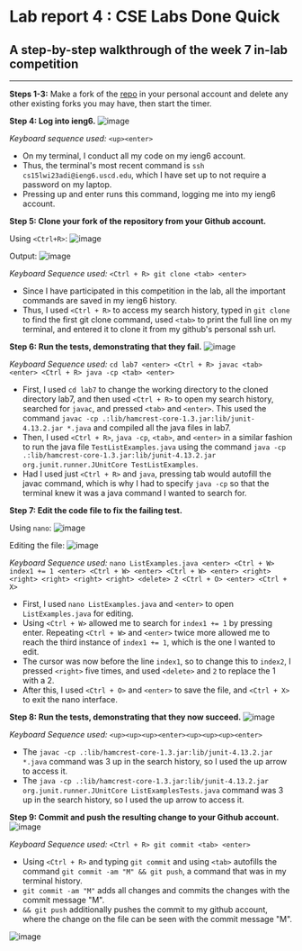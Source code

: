 # Lab report 4 : CSE Labs Done Quick
## A step-by-step walkthrough of the week 7 in-lab competition
---
**Steps 1-3:** Make a fork of the [repo](https://github.com/ucsd-cse15l-w23/lab7) in your personal account and delete any other existing forks you may have, then start the timer. 

**Step 4: Log into ieng6.**
![image](https://media.discordapp.net/attachments/984886152156811315/1078838969606873258/image.png?width=1250&height=656)

_Keyboard sequence used:_ `<up><enter>`
- On my terminal, I conduct all my code on my ieng6 account. 
- Thus, the terminal's most recent command is `ssh cs15lwi23adi@ieng6.uscd.edu`, which I have set up to not require a password on my laptop. 
- Pressing up and enter runs this command, logging me into my ieng6 account. 

**Step 5: Clone your fork of the repository from your Github account.**

Using `<Ctrl+R>`: 
![image](https://cdn.discordapp.com/attachments/984886152156811315/1078840188429676554/image.png)

Output: 
![image](https://user-images.githubusercontent.com/122496384/221326322-bf5a818a-2251-4cf8-bf32-70e99e7195d9.png)

_Keyboard Sequence used:_ `<Ctrl + R> git clone <tab> <enter>`
- Since I have participated in this competition in the lab, all the important commands are saved in my ieng6 history. 
- Thus, I used `<Ctrl + R>` to access my search history, typed in `git clone` to find the first git clone command, used `<tab>` to print the full line on my terminal, and entered it to clone it from my github's personal ssh url. 

**Step 6: Run the tests, demonstrating that they fail.**
![image](https://cdn.discordapp.com/attachments/984886152156811315/1078853511011385344/image.png)

_Keyboard Sequence used:_ `cd lab7 <enter> <Ctrl + R> javac <tab> <enter> <Ctrl + R> java -cp <tab> <enter>`
- First, I used `cd lab7` to change the working directory to the cloned directory lab7, and then used `<Ctrl + R>` to open my search history, searched for `javac`, and pressed `<tab>` and `<enter>`. This used the command `javac -cp .:lib/hamcrest-core-1.3.jar:lib/junit-4.13.2.jar *.java` and compiled all the java files in lab7. 
- Then, I used `<Ctrl + R>`, `java -cp`, `<tab>`, and `<enter>` in a similar fashion to run the java file `TestListExamples.java` using the command `java -cp .:lib/hamcrest-core-1.3.jar:lib/junit-4.13.2.jar org.junit.runner.JUnitCore TestListExamples`. 
- Had I used just `<Ctrl + R>` and `java`, pressing tab would autofill the javac command, which is why I had to specify `java -cp` so that the terminal knew it was a java command I wanted to search for. 


**Step 7: Edit the code file to fix the failing test.**

Using `nano`:
![image](https://media.discordapp.net/attachments/984886152156811315/1078843758797389925/image.png)

Editing the file:
![image](https://cdn.discordapp.com/attachments/984886152156811315/1078844998054858762/image.png)

_Keyboard Sequence used:_ `nano ListExamples.java <enter> <Ctrl + W> index1 += 1 <enter> <Ctrl + W> <enter> <Ctrl + W> <enter> <right> <right> <right> <right> <right> <delete> 2 <Ctrl + O> <enter> <Ctrl + X>`
- First, I used `nano ListExamples.java` and `<enter>` to open `ListExamples.java` for editing. 
- Using `<Ctrl + W>` allowed me to search for `index1 += 1` by pressing enter. Repeating `<Ctrl + W>` and `<enter>` twice more allowed me to reach the third instance of `index1 += 1`, which is the one I wanted to edit.
- The cursor was now before the line `index1`, so to change this to `index2`, I pressed `<right>` five times, and used `<delete>` and `2` to replace the 1 with a 2. 
- After this, I used `<Ctrl + O>` and `<enter>` to save the file, and `<Ctrl + X>` to exit the nano interface.

**Step 8: Run the tests, demonstrating that they now succeed.**
![image](https://cdn.discordapp.com/attachments/984886152156811315/1078853745896587354/image.png)

_Keyboard Sequence used:_ `<up><up><up><enter><up><up><up><enter>`
- The `javac -cp .:lib/hamcrest-core-1.3.jar:lib/junit-4.13.2.jar *.java` command was 3 up in the search history, so I used the up arrow to access it. 
- The `java -cp .:lib/hamcrest-core-1.3.jar:lib/junit-4.13.2.jar org.junit.runner.JUnitCore ListExamplesTests.java` command was 3 up in the search history, so I used the up arrow to access it. 

**Step 9: Commit and push the resulting change to your Github account.**
![image](https://media.discordapp.net/attachments/984886152156811315/1078855354059849878/image.png)

_Keyboard Sequence used:_ `<Ctrl + R> git commit <tab> <enter>`
- Using `<Ctrl + R>` and typing `git commit` and using `<tab>` autofills the command `git commit -am "M" && git push`, a command that was in my terminal history.
- `git commit -am "M"` adds all changes and commits the changes with the commit message "M". 
- `&& git push` additionally pushes the commit to my github account, where the change on the file can be seen with the commit message "M". 

![image](https://cdn.discordapp.com/attachments/984886152156811315/1078856594013556806/image.png)
